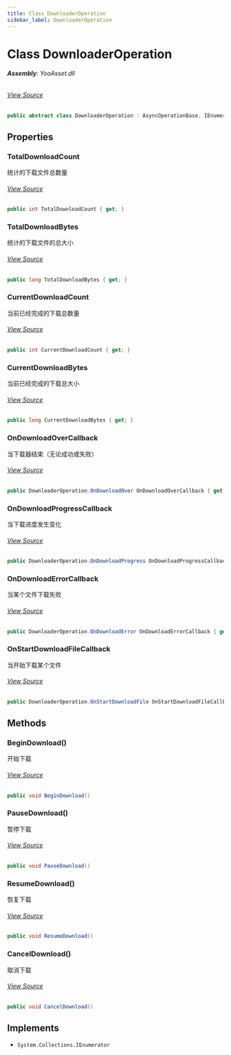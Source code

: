 ```yaml
---
title: Class DownloaderOperation
sidebar_label: DownloaderOperation
---
```

# Class DownloaderOperation


###### **Assembly**: YooAsset.dll
###### [View Source](https://github.com/tuyoogame/YooAsset/blob/main/Assets/YooAsset/Runtime/PackageSystem/Operations/DownloaderOperation.cs#L6)
```csharp title="Declaration"
public abstract class DownloaderOperation : AsyncOperationBase, IEnumerator
```
## Properties
### TotalDownloadCount
统计的下载文件总数量
###### [View Source](https://github.com/tuyoogame/YooAsset/blob/main/Assets/YooAsset/Runtime/PackageSystem/Operations/DownloaderOperation.cs#L43)
```csharp title="Declaration"
public int TotalDownloadCount { get; }
```
### TotalDownloadBytes
统计的下载文件的总大小
###### [View Source](https://github.com/tuyoogame/YooAsset/blob/main/Assets/YooAsset/Runtime/PackageSystem/Operations/DownloaderOperation.cs#L48)
```csharp title="Declaration"
public long TotalDownloadBytes { get; }
```
### CurrentDownloadCount
当前已经完成的下载总数量
###### [View Source](https://github.com/tuyoogame/YooAsset/blob/main/Assets/YooAsset/Runtime/PackageSystem/Operations/DownloaderOperation.cs#L53)
```csharp title="Declaration"
public int CurrentDownloadCount { get; }
```
### CurrentDownloadBytes
当前已经完成的下载总大小
###### [View Source](https://github.com/tuyoogame/YooAsset/blob/main/Assets/YooAsset/Runtime/PackageSystem/Operations/DownloaderOperation.cs#L61)
```csharp title="Declaration"
public long CurrentDownloadBytes { get; }
```
### OnDownloadOverCallback
当下载器结束（无论成功或失败）
###### [View Source](https://github.com/tuyoogame/YooAsset/blob/main/Assets/YooAsset/Runtime/PackageSystem/Operations/DownloaderOperation.cs#L69)
```csharp title="Declaration"
public DownloaderOperation.OnDownloadOver OnDownloadOverCallback { get; set; }
```
### OnDownloadProgressCallback
当下载进度发生变化
###### [View Source](https://github.com/tuyoogame/YooAsset/blob/main/Assets/YooAsset/Runtime/PackageSystem/Operations/DownloaderOperation.cs#L74)
```csharp title="Declaration"
public DownloaderOperation.OnDownloadProgress OnDownloadProgressCallback { get; set; }
```
### OnDownloadErrorCallback
当某个文件下载失败
###### [View Source](https://github.com/tuyoogame/YooAsset/blob/main/Assets/YooAsset/Runtime/PackageSystem/Operations/DownloaderOperation.cs#L79)
```csharp title="Declaration"
public DownloaderOperation.OnDownloadError OnDownloadErrorCallback { get; set; }
```
### OnStartDownloadFileCallback
当开始下载某个文件
###### [View Source](https://github.com/tuyoogame/YooAsset/blob/main/Assets/YooAsset/Runtime/PackageSystem/Operations/DownloaderOperation.cs#L84)
```csharp title="Declaration"
public DownloaderOperation.OnStartDownloadFile OnStartDownloadFileCallback { get; set; }
```
## Methods
### BeginDownload()
开始下载
###### [View Source](https://github.com/tuyoogame/YooAsset/blob/main/Assets/YooAsset/Runtime/PackageSystem/Operations/DownloaderOperation.cs#L214)
```csharp title="Declaration"
public void BeginDownload()
```
### PauseDownload()
暂停下载
###### [View Source](https://github.com/tuyoogame/YooAsset/blob/main/Assets/YooAsset/Runtime/PackageSystem/Operations/DownloaderOperation.cs#L225)
```csharp title="Declaration"
public void PauseDownload()
```
### ResumeDownload()
恢复下载
###### [View Source](https://github.com/tuyoogame/YooAsset/blob/main/Assets/YooAsset/Runtime/PackageSystem/Operations/DownloaderOperation.cs#L233)
```csharp title="Declaration"
public void ResumeDownload()
```
### CancelDownload()
取消下载
###### [View Source](https://github.com/tuyoogame/YooAsset/blob/main/Assets/YooAsset/Runtime/PackageSystem/Operations/DownloaderOperation.cs#L241)
```csharp title="Declaration"
public void CancelDownload()
```

## Implements

* `System.Collections.IEnumerator`
